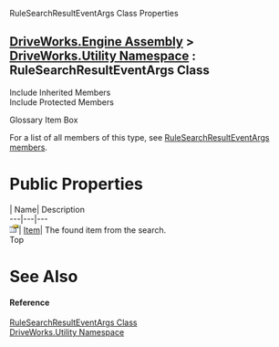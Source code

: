 RuleSearchResultEventArgs Class Properties   
  
[DriveWorks.Engine Assembly](topic2156.md) > [DriveWorks.Utility Namespace](topic13190.md) : RuleSearchResultEventArgs Class  
---  
  
Include Inherited Members    
Include Protected Members    


Glossary Item Box

For a list of all members of this type, see [RuleSearchResultEventArgs members](topic13243.md).

# Public Properties

| Name| Description  
---|---|---  
![Public Property](dotnetimages/publicProperty.gif)| [Item](topic13248.md)| The found item from the search.   
Top

# See Also

#### Reference

[RuleSearchResultEventArgs Class](topic13242.md)   
[DriveWorks.Utility Namespace](topic13190.md)


